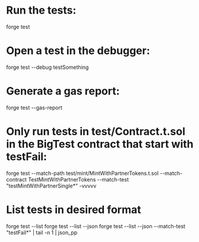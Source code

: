 # Run the tests:
forge test

# Open a test in the debugger:
forge test --debug testSomething

# Generate a gas report:
forge test --gas-report

# Only run tests in test/Contract.t.sol in the BigTest contract that start with testFail:
forge test --match-path test/mint/MintWithPartnerTokens.t.sol --match-contract TestMintWithPartnerTokens  --match-test "testMintWithPartnerSingle*" -vvvvv

# List tests in desired format
forge test --list
forge test --list --json
forge test --list --json --match-test "testFail*" | tail -n 1 | json_pp